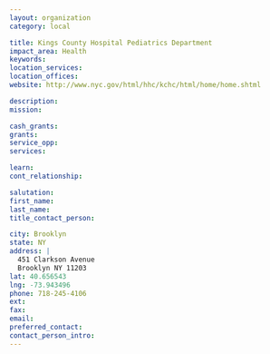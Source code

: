 ```yaml
---
layout: organization
category: local

title: Kings County Hospital Pediatrics Department
impact_area: Health
keywords: 
location_services: 
location_offices: 
website: http://www.nyc.gov/html/hhc/kchc/html/home/home.shtml

description: 
mission: 

cash_grants: 
grants: 
service_opp: 
services: 

learn: 
cont_relationship: 

salutation: 
first_name: 
last_name: 
title_contact_person: 

city: Brooklyn
state: NY
address: |
  451 Clarkson Avenue    
  Brooklyn NY 11203
lat: 40.656543
lng: -73.943496
phone: 718-245-4106
ext: 
fax: 
email: 
preferred_contact: 
contact_person_intro: 
---
```

